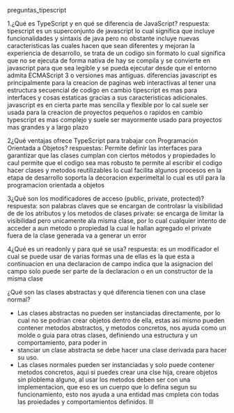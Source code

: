 preguntas_tipescript

1.¿Qué es TypeScript y en qué se diferencia de JavaScript?
respuesta: 
tipescript es un superconjunto de javascript lo cual significa que incluye funcionalidades y sintaxis de java pero no obstante incluye nuevas caracteristicas las cuales hacen que sean diferentes y mejoran la experiencia de desarrollo, se trata de un codigo sin formato lo cual significa que no se ejecuta de forma nativa de hay se compila y se convierte en javascript para que sea legible y se pueda ejecutar desde que el entorno admita ECMAScript 3 o versiones mas antiguas. diferencias javascript es principalmente para la creacion de paginas web interactivas al tener una estructura secuencial de codigo en cambio tipescript es mas para interfaces y cosas estaticas gracias a sus caracteristicas adicionales. javascript es en cierta parte mas sencilla y flexible por lo cal suele ser usada para la creacion de proyectos pequeños o rapidos en cambio typescript es mas complejo y suele ser mayormente usado para proyectos mas grandes y a largo plazo

2¿Qué ventajas ofrece TypeScript para trabajar con Programación Orientada a Objetos? 
respuestas: 
Permite definir las interfaces para garantizar que las clases cumplan con ciertos métodos y propiedades lo caul permite que el codigo sea mas robusto te permite al escribir el codigo hacer clases y metodos reutilizables lo cual facilita algunos procesos en la etapa de desarrollo soporta la decoracion experimeltal lo cual es util para la programacion orientada a objetos

3¿Qué son los modificadores de acceso (public, private, protected)? 
respuesta:
son palabras claves que se encargan de controlasr la visibilidad de de los atributos y los metodos de clases
private: se encarga de limitar la visibilidad pero unicamente ala misma clase, por lo cual cualquier intento de acceder a aun metodo o propiedad la cual le hallan agregado el private fuera de la clase generada va a generar un error

4¿Qué es un readonly y para qué se usa?
respuesta:
es un modificador el cual se puede usar de varias formas una de ellas es la que esta a continuacion
en una declaracion de campo indica que la asignacion del campo solo puede ser parte de la declaracion o en un constructor de la misma clase

¿Qué son las clases abstractas y qué diferencia tienen con una clase normal?
- Las clases abstractas no pueden ser instanciadas directamente, por lo cual no se podrian crear objetos dentro de ella, estas asi mismo pueden contener metodos abstractos, y metodos concretos, nos ayuda como un molde o guia para otras clases, definiendo una estructura y un comportamiento, para poder in
- stanciar un clase abstracta se debe hacer una clase derivada para hacer su uso.
- Las clases normales pueden ser instanciadas y solo puede contener metodos concretos, aqui si puedes crear una clse hija, creare objetos sin ploblema alguno, al usar los metodos deben ser con una implementacion, que eso es un cuerpo que lo defina segun su funcionamiento, esto nos ayuda a una entidad mas cmpleta con todas las proiedades y comportamientos definidos.
lll
